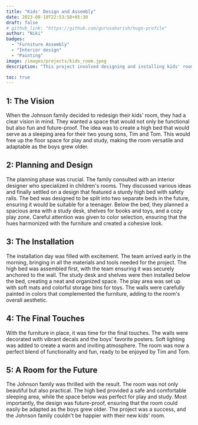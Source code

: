 ```yaml
---
title: "Kids' Design and Assembly"
date: 2023-08-10T22:53:58+05:30
draft: false
# github_link: "https://github.com/gurusabarish/hugo-profile"
author: "Niki"
badges:
  - "Furniture Assembly"
  - "Interior design"
  - "Painting"
image: /images/projects/kids_room.jpeg
description: "This project involved designing and installing kids' room furniture, featuring a high bed for sleeping and ample space for play and study."

toc: true
---
```


## 1: The Vision

When the Johnson family decided to redesign their kids' room, they had a clear vision in mind. They wanted a space that would not only be functional but also fun and future-proof. The idea was to create a high bed that would serve as a sleeping area for their two young sons, Tim and Tom. This would free up the floor space for play and study, making the room versatile and adaptable as the boys grew older.

## 2: Planning and Design

The planning phase was crucial. The family consulted with an interior designer who specialized in children's rooms. They discussed various ideas and finally settled on a design that featured a sturdy high bed with safety rails. The bed was designed to be split into two separate beds in the future, ensuring it would be suitable for a teenager. Below the bed, they planned a spacious area with a study desk, shelves for books and toys, and a cozy play zone. Careful attention was given to color selection, ensuring that the hues harmonized with the furniture and created a cohesive look.

## 3: The Installation

The installation day was filled with excitement. The team arrived early in the morning, bringing in all the materials and tools needed for the project. The high bed was assembled first, with the team ensuring it was securely anchored to the wall. The study desk and shelves were then installed below the bed, creating a neat and organized space. The play area was set up with soft mats and colorful storage bins for toys. The walls were carefully painted in colors that complemented the furniture, adding to the room's overall aesthetic.

## 4: The Final Touches

With the furniture in place, it was time for the final touches. The walls were decorated with vibrant decals and the boys' favorite posters. Soft lighting was added to create a warm and inviting atmosphere. The room was now a perfect blend of functionality and fun, ready to be enjoyed by Tim and Tom.

## 5: A Room for the Future

The Johnson family was thrilled with the result. The room was not only beautiful but also practical. The high bed provided a safe and comfortable sleeping area, while the space below was perfect for play and study. Most importantly, the design was future-proof, ensuring that the room could easily be adapted as the boys grew older. The project was a success, and the Johnson family couldn't be happier with their new kids' room.


```